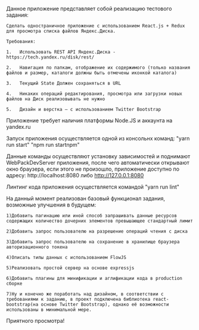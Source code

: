 Данное приложение представляет собой реализацию тестового задания:

    Сделать одностраничное приложение с использованием React.js + Redux для просмотра списка файлов Яндекс.Диска.

    Требования:

    1.   Использовать REST API Яндекс.Диска - https://tech.yandex.ru/disk/rest/

    2.   Навигация по папкам, отображение их содержимого (только названия файлов и размер, каталоги должны быть отмечены иконкой каталога)

    3.   Текущий State Должен сохраняться в URL

    4.   Никаких операций редактирования, просмотра или загрузки новых файлов на Диск реализовывать не нужно

    5.   Дизайн и верстка – с использованием Twitter Bootstrap

Приложение требует наличия платформы Node.JS и аккаунта на yandex.ru

Запуск приложения осуществляется одной из консольнх команд:
    "yarn run start"
    "npm run startnpm"

Данные команды осуществляют установку зависимостей и поднимают WebPackDevServer приложения, после чего автоматически открывают окно браузера, если этого не произошло, приложение доступно по адресу: http://localhost:8080 либо http://127.0.0.1:8080

Линтинг кода приложения осуществляется командой
    "yarn run lint"

На данный момент реализован базовый функционал задания, возможные улучшения в будущем:

    1)Добавить пагинацию или иной способ запрашивать данные ресурсов содержащих количество дочерних элементов превышающее стандартный лимит

    2)Добавить запрос пользователю на разрешение операций чтения с диска

    3)Добавить запрос пользователю на сохранение в хранилище браузера авторизационного токена

    4)Описать типы данных с использованием FlowJS

    5)Реализовать простой сервер на основе expressjs

    6)Добавить плагины для минификации и аглификации кода в production сборке

    7)Ну и конечно же поработать над дизайном, в соответствии с требованиями к заданию, в проект подключена библиотека react-bootstrap(на основе Twitter Bootstrap), однако её возможности использованы в минимальной мере.

Приятного просмотра!
